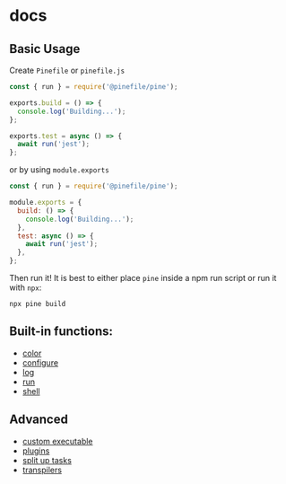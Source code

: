 # docs

## Basic Usage

Create `Pinefile` or `pinefile.js`

```js
const { run } = require('@pinefile/pine');

exports.build = () => {
  console.log('Building...');
};

exports.test = async () => {
  await run('jest');
};
```

or by using `module.exports`

```js
const { run } = require('@pinefile/pine');

module.exports = {
  build: () => {
    console.log('Building...');
  },
  test: async () => {
    await run('jest');
  },
};
```

Then run it! It is best to either place `pine` inside a npm run script or run it with `npx`:

```
npx pine build
```

## Built-in functions:

- [color](functions/color.md)
- [configure](functions/config.md)
- [log](functions/log.md)
- [run](functions/run.md)
- [shell](functions/shell.md)

## Advanced

- [custom executable](advanced/custom-executable.md)
- [plugins](advanced/plugins.md)
- [split up tasks](advanced/split-up-tasks.md)
- [transpilers](advanced/transpilers.md)
